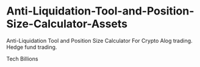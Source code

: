 # Anti-Liquidation-Tool-and-Position-Size-Calculator-Assets
Anti-Liquidation Tool and Position Size Calculator For Crypto Alog trading. Hedge fund trading. 


Tech Billions
